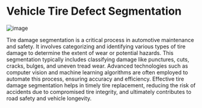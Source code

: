 # Vehicle Tire Defect Segmentation

![image](https://github.com/MainakRepositor/Tire-And-Damage/assets/64016811/68949ac1-1c8c-4703-83ec-4d48d68cde4c)


Tire damage segmentation is a critical process in automotive maintenance and safety. It involves categorizing and identifying various types of tire damage to determine the extent of wear or potential hazards. This segmentation typically includes classifying damage like punctures, cuts, cracks, bulges, and uneven tread wear. Advanced technologies such as computer vision and machine learning algorithms are often employed to automate this process, ensuring accuracy and efficiency. Effective tire damage segmentation helps in timely tire replacement, reducing the risk of accidents due to compromised tire integrity, and ultimately contributes to road safety and vehicle longevity.

